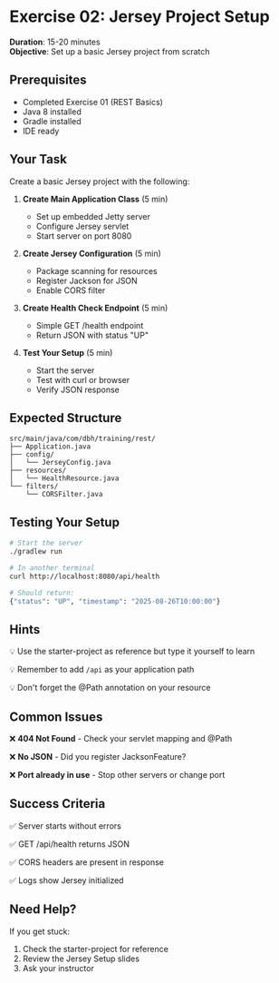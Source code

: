 # Exercise 02: Jersey Project Setup

**Duration**: 15-20 minutes  
**Objective**: Set up a basic Jersey project from scratch

## Prerequisites

- Completed Exercise 01 (REST Basics)
- Java 8 installed
- Gradle installed
- IDE ready

## Your Task

Create a basic Jersey project with the following:

1. **Create Main Application Class** (5 min)
   - Set up embedded Jetty server
   - Configure Jersey servlet
   - Start server on port 8080

2. **Create Jersey Configuration** (5 min)
   - Package scanning for resources
   - Register Jackson for JSON
   - Enable CORS filter

3. **Create Health Check Endpoint** (5 min)
   - Simple GET /health endpoint
   - Return JSON with status "UP"

4. **Test Your Setup** (5 min)
   - Start the server
   - Test with curl or browser
   - Verify JSON response

## Expected Structure

```
src/main/java/com/dbh/training/rest/
├── Application.java
├── config/
│   └── JerseyConfig.java
├── resources/
│   └── HealthResource.java
└── filters/
    └── CORSFilter.java
```

## Testing Your Setup

```bash
# Start the server
./gradlew run

# In another terminal
curl http://localhost:8080/api/health

# Should return:
{"status": "UP", "timestamp": "2025-08-26T10:00:00"}
```

## Hints

💡 Use the starter-project as reference but type it yourself to learn

💡 Remember to add `/api` as your application path

💡 Don't forget the @Path annotation on your resource

## Common Issues

❌ **404 Not Found** - Check your servlet mapping and @Path

❌ **No JSON** - Did you register JacksonFeature?

❌ **Port already in use** - Stop other servers or change port

## Success Criteria

✅ Server starts without errors

✅ GET /api/health returns JSON

✅ CORS headers are present in response

✅ Logs show Jersey initialized

## Need Help?

If you get stuck:
1. Check the starter-project for reference
2. Review the Jersey Setup slides
3. Ask your instructor